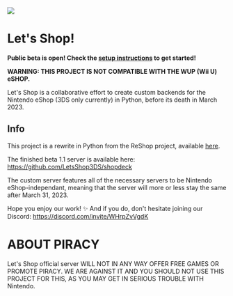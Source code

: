 <img src="https://github.com/LetsShop3DS/LetsShop3DS/blob/main/LetsShop.png?raw=true">

# Let's Shop!
**Public beta is open! Check the [setup instructions](https://github.com/LetsShop3DS/LetsShop3DS/wiki/Connect-to-Let's-Shop!) to get started!**

**WARNING: THIS PROJECT IS NOT COMPATIBLE WITH THE WUP (Wii U) eSHOP.**

Let's Shop is a collaborative effort to create custom backends for the Nintendo eShop (3DS only currently) in Python, before its death in March 2023.

## Info

This project is a rewrite in Python from the ReShop project, available <a href="https://github.com/ReShop-3ds">here</a>.

The finished beta 1.1 server is available here: https://github.com/LetsShop3DS/shopdeck

The custom server features all of the necessary servers to be Nintendo eShop-independant, meaning that the server will more or less stay the same after March 31, 2023.

Hope you enjoy our work! :sparkles: And if you do, don't hesitate joining our Discord: https://discord.com/invite/WHrpZvVgdK

# ABOUT PIRACY

Let's Shop official server WILL NOT IN ANY WAY OFFER FREE GAMES OR PROMOTE PIRACY. WE ARE AGAINST IT AND YOU SHOULD NOT USE THIS PROJECT FOR THIS, AS YOU MAY GET IN SERIOUS TROUBLE WITH Nintendo.
